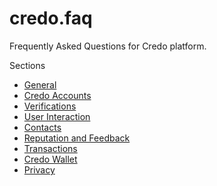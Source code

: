 # credo.faq
Frequently Asked Questions for Credo platform.

Sections
* [General](/content/general.md)
* [Credo Accounts](https://github.com/herculesinc/credo.faq/wiki/credo-accounts)
* [Verifications](https://github.com/herculesinc/credo.faq/wiki/verifications)
* [User Interaction](https://github.com/herculesinc/credo.faq/wiki/user-interaction)
* [Contacts](https://github.com/herculesinc/credo.faq/wiki/contacts)
* [Reputation and Feedback](https://github.com/herculesinc/credo.faq/wiki/reputation-and-feedback)
* [Transactions](https://github.com/herculesinc/credo.faq/wiki/transactions)
* [Credo Wallet](https://github.com/herculesinc/credo.faq/wiki/credo-wallet)
* [Privacy](https://github.com/herculesinc/credo.faq/wiki/privacy)
